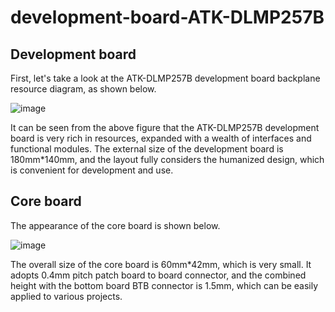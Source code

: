 # development-board-ATK-DLMP257B

## Development board

First, let's take a look at the ATK-DLMP257B development board backplane resource diagram, as shown below.

![image](https://github.com/user-attachments/assets/0a2683b0-58a4-4d8f-8f4a-1981ffd381cb)

It can be seen from the above figure that the ATK-DLMP257B development board is very rich in resources, expanded with a wealth of interfaces and functional modules. The external size of the development board is 180mm*140mm, and the layout fully considers the humanized design, which is convenient for development and use.

## Core board

The appearance of the core board is shown below.

![image](https://github.com/user-attachments/assets/d53712a3-73d9-4213-9e58-6986047d62f2)

The overall size of the core board is 60mm*42mm, which is very small. It adopts 0.4mm pitch patch board to board connector, and the combined height with the bottom board BTB connector is 1.5mm, which can be easily applied to various projects.
